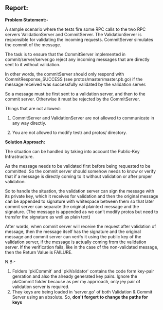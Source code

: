 ## Report:

  

**Problem Statement:-**

  

A sample scenario where the tests fire some RPC calls to the two RPC servers ValidationServer and CommitServer. The ValidationServer is responsible for validating the incoming requests. CommitServer simulates the commit of the message.

  

The task is to ensure that the CommitServer implemented in commit/server/server.go reject any incoming messages that are directly sent to it without validation.

  

In other words, the commitServer should only respond with CommitResponse_SUCCESS (see protos/master/master.pb.go) if the message received was successfully validated by the validation server.

So a message must be first sent to a validation server, and then to the commit server. Otherwise it must be rejected by the CommitServer.

  

Things that are not allowed:

1. CommitServer and ValidationServer are not allowed to communicate in any way directly.

2. You are not allowed to modify test/ and protos/ directory.

**Solution Approach:**

The situation can be handled by taking into account the Public-Key Infrastructure.

As the message needs to be validated first before being requested to be committed. So the commit server should somehow needs to know or verify that if a message is directly coming to it without validation or after proper validation.

So to handle the situation, the validation server can sign the message with its private key, which it receives for validation and then the original message can be appended to signature with whitespace between them so that later commit server can separate the original plaintext message and the signature. (The message is appended as we can’t modify protos but need to transfer the signature as well as plain text)

After wards, when commit server will receive the request after validation of message, then the message itself has the signature and the original message and commit server can verify it using the public key of the validation server,  if the message is actually coming from the validation server. If the verification fails, like in the case of the non-validated message, then the Return Value is FAILURE.


N.B:- 
1. Folders 'pkiCommit' and 'pkiValidator' contains the code form key-pair genration and also the already generated key pairs. Ignore the pkiCommit folder because as per my apprroach, only jey pair of validation server is required.
2. They keys are being loaded in 'server.go' of both Validation & Commit Server using an absolute. So, **don't forgert to change the paths for keys**
